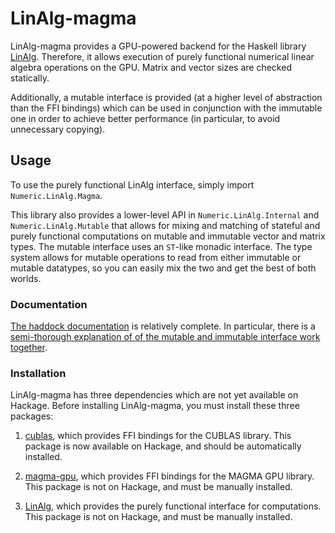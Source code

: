 LinAlg-magma
============

LinAlg-magma provides a GPU-powered backend for the Haskell library
[LinAlg](https://github.com/bmsherman/LinAlg/). Therefore, it allows
execution of purely functional numerical linear algebra operations
on the GPU. Matrix and vector sizes are checked statically.

Additionally, a mutable interface is provided (at a higher level of 
abstraction than the FFI bindings) which can be used in conjunction with
the immutable one in order to achieve better performance (in particular,
to avoid unnecessary copying).

Usage
-----

To use the purely functional LinAlg interface, simply 
import `Numeric.LinAlg.Magma`.

This library also provides a lower-level API in `Numeric.LinAlg.Internal`
and `Numeric.LinAlg.Mutable` that allows for mixing and
matching of stateful and purely functional computations on mutable and
immutable vector and matrix types. The mutable interface uses an `ST`-like
monadic interface. The type system allows for mutable operations to read
from either immutable or mutable datatypes, so you can easily mix the two
and get the best of both worlds.

### Documentation

[The haddock documentation](http://bmsherman.github.io/haddock/LinAlg-magma/)
is relatively complete. In particular, there is a [semi-thorough
explanation of of the mutable and immutable interface work together](http://bmsherman.github.io/haddock/LinAlg-magma/Numeric-LinAlg-Magma-Mutable.html#g:1).

### Installation

LinAlg-magma has three dependencies which are not yet available on Hackage.
Before installing LinAlg-magma, you must install these three packages:

1. [cublas](https://github.com/bmsherman/cublas), which provides FFI
bindings for the CUBLAS library. This package is now available on
Hackage, and should be automatically installed.

2. [magma-gpu](https://github.com/bmsherman/magma-gpu), which provides FFI
bindings for the MAGMA GPU library. This package is not on Hackage, and
must be manually installed.

3. [LinAlg](https://github.com/bmsherman/LinAlg/), which provides the
purely functional interface for computations. This package is not on 
Hackage, and must be manually installed.
